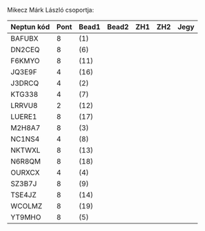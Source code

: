 Mikecz Márk László csoportja:

|	Neptun kód	|	Pont	 |	Bead1	 |	Bead2	|	ZH1	|	ZH2	| Jegy  |
|	----	|	----	|	----	|	----	|	----	|	----	| ---- |
|	BAFUBX	|	8	|	(1)	|		|		|		|   |
|	DN2CEQ	|	8	|	(6)	|		|		|		|   |
|	F6KMYO	|	8	|	(11)	|		|		|		|   |
|	JQ3E9F	|	4	|	(16)	|		|		|		|   |
|	J3DRCQ	|	4	|	(2)	|		|		|		|   |
|	KTG338	|	4	|	(7)	|		|		|		|   |
|	LRRVU8	|	2	|	(12)	|		|		|		|   |
|	LUERE1	|	8	|	(17)	|		|		|		|   |
|	M2H8A7	|	8	|	(3)	|		|		|		|   |
|	NC1NS4	|	4	|	(8)	|		|		|		|   |
|	NKTWXL	|	8	|	(13)	|		|		|		|   |
|	N6R8QM	|	8	|	(18)	|		|		|		|   |
|	OURXCX	|	4	|	(4)	|		|		|		|   |
|	SZ3B7J	|	8	|	(9)	|		|		|		|   |
|	TSE4JZ	|	8	|	(14)	|		|		|		|   |
|	WCOLMZ	|	8	|	(19)	|		|		|		|   |
|	YT9MHO	|	8	|	(5)	|		|		|		|   |
